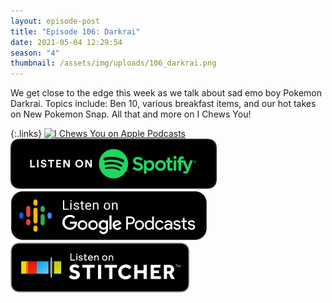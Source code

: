 ```yaml
---
layout: episode-post
title: "Episode 106: Darkrai"
date: 2021-05-04 12:29:54
season: "4"
thumbnail: /assets/img/uploads/106_darkrai.png
---
```

We get close to the edge this week as we talk about sad emo boy Pokemon Darkrai. Topics include: Ben 10, various breakfast items, and our hot takes on New Pokemon Snap. All that and more on I Chews You!

{:.links}  [![I Chews You on Apple Podcasts](https://linkmaker.itunes.apple.com/en-us/badge-lrg.svg?releaseDate=2019-04-16T00:00:00Z&kind=podcast&bubble=podcasts)](https://podcasts.apple.com/us/podcast/106-darkrai/id1455409177?i=1000520062116)  [![I Chews You on Spotify](/assets/img/uploads/spotify-badge-button.svg)](https://open.spotify.com/episode/4FXB8hrxoZ5xgjf0KyXOl7?si=Q20Qv-RQSlib_9du1dmRmg)  [![I Chews You on Google Podcasts](/assets/img/uploads/google-podcasts-badge-button.svg)](https://podcasts.google.com/feed/aHR0cHM6Ly9pY2hld3N5b3UubGlic3luLmNvbS9yc3M/episode/YzFiMjk1ODgtYTg2Ni00MmVlLTg0MjctNGI3MzQwOGU1NDUy?sa=X&ved=0CA0QkfYCahcKEwio7r_FssfwAhUAAAAAHQAAAAAQAQ)  [![I Chews You on Stitcher](/assets/img/uploads/stitcher-badge-button.svg)](https://www.stitcher.com/s?eid=83684783)
